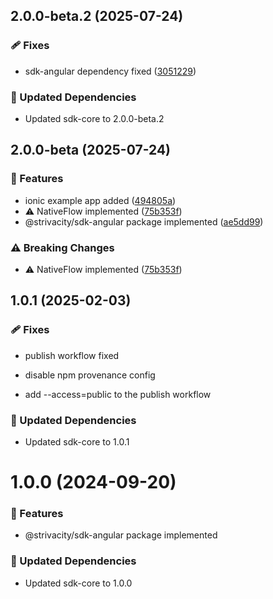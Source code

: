 ## 2.0.0-beta.2 (2025-07-24)

### 🩹 Fixes

- sdk-angular dependency fixed ([3051229](https://github.com/strivacity/sdk-js/commit/3051229))

### 🧱 Updated Dependencies

- Updated sdk-core to 2.0.0-beta.2

## 2.0.0-beta (2025-07-24)

### 🚀 Features

- ionic example app added ([494805a](https://github.com/strivacity/sdk-js/commit/494805a))
- ⚠️  NativeFlow implemented ([75b353f](https://github.com/strivacity/sdk-js/commit/75b353f))
- @strivacity/sdk-angular package implemented ([ae5dd99](https://github.com/strivacity/sdk-js/commit/ae5dd99))

### ⚠️  Breaking Changes

- ⚠️  NativeFlow implemented ([75b353f](https://github.com/strivacity/sdk-js/commit/75b353f))

## 1.0.1 (2025-02-03)


### 🩹 Fixes

- publish workflow fixed

- disable npm provenance config

- add --access=public to the publish workflow


### 🧱 Updated Dependencies

- Updated sdk-core to 1.0.1

# 1.0.0 (2024-09-20)


### 🚀 Features

- @strivacity/sdk-angular package implemented


### 🧱 Updated Dependencies

- Updated sdk-core to 1.0.0